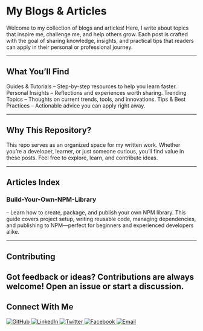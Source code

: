 # My Blogs & Articles

Welcome to my collection of blogs and articles!
Here, I write about topics that inspire me, challenge me, and help others grow. Each post is crafted with the goal of sharing knowledge, insights, and practical tips that readers can apply in their personal or professional journey.

---
## What You’ll Find

Guides & Tutorials – Step-by-step resources to help you learn faster.
Personal Insights – Reflections and experiences worth sharing.
Trending Topics – Thoughts on current trends, tools, and innovations.
Tips & Best Practices – Actionable advice you can apply right away.

---
## Why This Repository?

This repo serves as an organized space for my written work. Whether you’re a developer, learner, or just someone curious, you’ll find value in these posts. Feel free to explore, learn, and contribute ideas.

---

## Articles Index

### Build-Your-Own-NPM-Library
 – Learn how to create, package, and publish your own NPM library. This guide covers project setup, writing reusable code, managing dependencies, and publishing to NPM—perfect for beginners and experienced developers alike.

---

## Contributing

Got feedback or ideas? Contributions are always welcome! Open an issue or start a discussion.
---

## Connect With Me  

<p align="left">
  <a href="https://github.com/YourGitHubProfile" target="_blank">
    <img src="https://img.shields.io/badge/GitHub-181717?style=for-the-badge&logo=github&logoColor=white" alt="GitHub"/>
  </a>
  <a href="https://linkedin.com/in/YourLinkedIn" target="_blank">
    <img src="https://img.shields.io/badge/LinkedIn-0A66C2?style=for-the-badge&logo=linkedin&logoColor=white" alt="LinkedIn"/>
  </a>
  <a href="https://twitter.com/YourTwitter" target="_blank">
    <img src="https://img.shields.io/badge/Twitter-1DA1F2?style=for-the-badge&logo=twitter&logoColor=white" alt="Twitter"/>
  </a>
  <a href="https://facebook.com/YourFacebook" target="_blank">
    <img src="https://img.shields.io/badge/Facebook-1877F2?style=for-the-badge&logo=facebook&logoColor=white" alt="Facebook"/>
  </a>
  <a href="mailto:yourname@email.com" target="_blank">
    <img src="https://img.shields.io/badge/Email-D14836?style=for-the-badge&logo=gmail&logoColor=white" alt="Email"/>
  </a>
</p>

